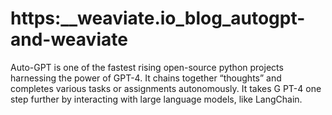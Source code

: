 # https:\_\_weaviate.io_blog_autogpt-and-weaviate

Auto-GPT is one of the fastest rising open-source python projects harnessing the power of GPT-4. It chains together “thoughts” and completes various tasks or assignments autonomously. It takes G PT-4 one step further by interacting with large language models, like LangChain.
